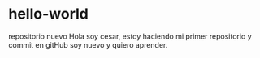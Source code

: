# hello-world
repositorio nuevo
Hola soy cesar, estoy haciendo mi primer repositorio y commit en gitHub
soy nuevo y quiero aprender.

